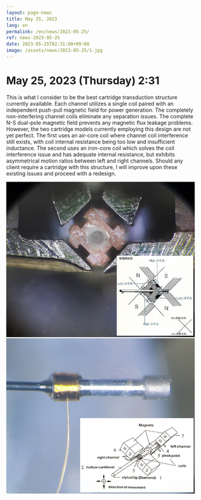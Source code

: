 ```yaml
---
layout: page-news
title: May 25, 2023
lang: en
permalink: /en/news/2023-05-25/
ref: news-2023-05-25
date: 2023-05-25T02:31:00+09:00
image: /assets/news/2023-05-25/1.jpg
---
```



# May 25, 2023 (Thursday) 2:31

This is what I consider to be the best cartridge transduction structure currently available. Each channel utilizes a single coil paired with an independent push-pull magnetic field for power generation. The completely non-interfering channel coils eliminate any separation issues. The complete N-S dual-pole magnetic field prevents any magnetic flux leakage problems.
However, the two cartridge models currently employing this design are not yet perfect.
The first uses an air-core coil where channel coil interference still exists, with coil internal resistance being too low and insufficient inductance.
The second uses an iron-core coil which solves the coil interference issue and has adequate internal resistance, but exhibits asymmetrical motion ratios between left and right channels.
Should any client require a cartridge with this structure, I will improve upon these existing issues and proceed with a redesign.

![1](/assets/news/2023-05-25/1.jpg)
![2](/assets/news/2023-05-25/2.jpg)
